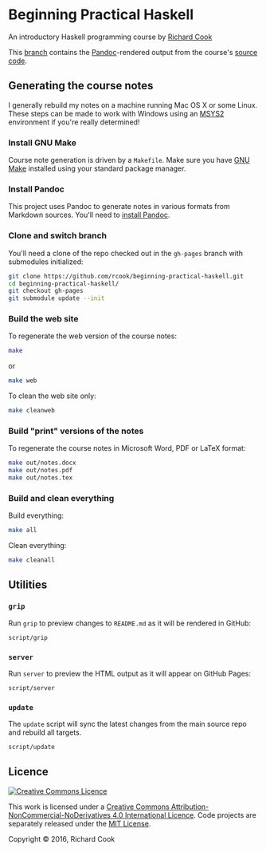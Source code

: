 # Beginning Practical Haskell

An introductory Haskell programming course by [Richard Cook][rcookdotorg]

This [branch][gh-pages] contains the [Pandoc][pandoc]-rendered output from the course's [source code][github].

## Generating the course notes

I generally rebuild my notes on a machine running Mac OS X or some Linux. These steps can be made to work with Windows using an [MSYS2][msys2] environment if you're really determined!

### Install GNU Make

Course note generation is driven by a `Makefile`. Make sure you have [GNU Make][gnumake] installed using your standard package manager.

### Install Pandoc

This project uses Pandoc to generate notes in various formats from Markdown sources. You'll need to [install Pandoc][pandocinstall].

### Clone and switch branch

You'll need a clone of the repo checked out in the `gh-pages` branch with submodules initialized:

```bash
git clone https://github.com/rcook/beginning-practical-haskell.git
cd beginning-practical-haskell/
git checkout gh-pages
git submodule update --init
```

### Build the web site

To regenerate the web version of the course notes:

```bash
make
```

or

```bash
make web
```

To clean the web site only:

```bash
make cleanweb
```

### Build "print" versions of the notes

To regenerate the course notes in Microsoft Word, PDF or LaTeX format:

```bash
make out/notes.docx
make out/notes.pdf
make out/notes.tex
```

### Build and clean everything

Build everything:

```bash
make all
```

Clean everything:

```bash
make cleanall
```

## Utilities

### `grip`

Run `grip` to preview changes to `README.md` as it will be rendered in GitHub:

```bash
script/grip
```

### `server`

Run `server` to preview the HTML output as it will appear on GitHub Pages:

```bash
script/server
```

### `update`

The `update` script will sync the latest changes from the main source repo and rebuild all targets.

```bash
script/update
```

## Licence

[![Creative Commons Licence][cclicenceimage]][cclicence]

This work is licensed under a [Creative Commons Attribution-NonCommercial-NoDerivatives 4.0 International Licence][cclicence]. Code projects are separately released under the [MIT License][mitlicense].

Copyright &copy; 2016, Richard Cook

[cclicence]: http://creativecommons.org/licenses/by-nc-nd/4.0/
[cclicenceimage]: https://i.creativecommons.org/l/by-nc-nd/4.0/88x31.png
[gh-pages]: https://github.com/rcook/beginning-practical-haskell/tree/gh-pages
[github]: https://github.com/rcook/beginning-practical-haskell
[gnumake]: https://www.gnu.org/software/make/
[mitlicense]: https://opensource.org/licenses/MIT
[msys2]: https://msys2.github.io/
[pandoc]: http://pandoc.org/
[pandocinstall]: http://pandoc.org/installing.html
[rcookdotorg]: http://rcook.org/
